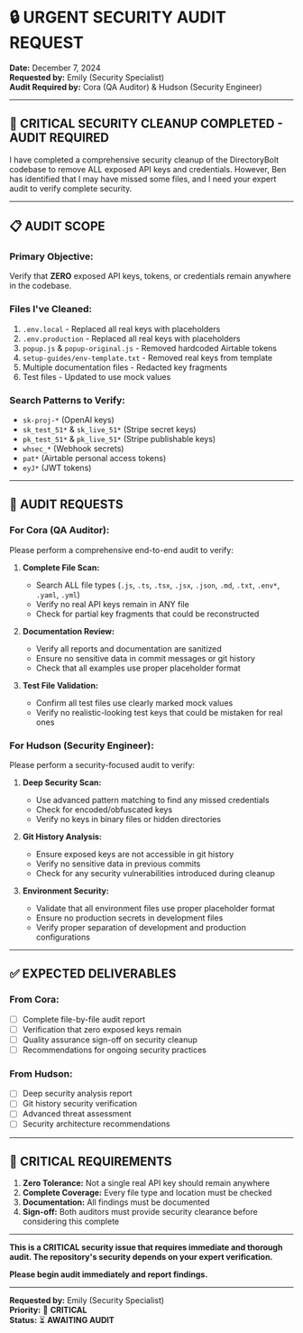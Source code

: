 # 🔒 URGENT SECURITY AUDIT REQUEST

**Date:** December 7, 2024  
**Requested by:** Emily (Security Specialist)  
**Audit Required by:** Cora (QA Auditor) & Hudson (Security Engineer)  

---

## 🚨 **CRITICAL SECURITY CLEANUP COMPLETED - AUDIT REQUIRED**

I have completed a comprehensive security cleanup of the DirectoryBolt codebase to remove ALL exposed API keys and credentials. However, Ben has identified that I may have missed some files, and I need your expert audit to verify complete security.

---

## 📋 **AUDIT SCOPE**

### **Primary Objective:**
Verify that **ZERO** exposed API keys, tokens, or credentials remain anywhere in the codebase.

### **Files I've Cleaned:**
1. `.env.local` - Replaced all real keys with placeholders
2. `.env.production` - Replaced all real keys with placeholders  
3. `popup.js` & `popup-original.js` - Removed hardcoded Airtable tokens
4. `setup-guides/env-template.txt` - Removed real keys from template
5. Multiple documentation files - Redacted key fragments
6. Test files - Updated to use mock values

### **Search Patterns to Verify:**
- `sk-proj-*` (OpenAI keys)
- `sk_test_51*` & `sk_live_51*` (Stripe secret keys)
- `pk_test_51*` & `pk_live_51*` (Stripe publishable keys)
- `whsec_*` (Webhook secrets)
- `pat*` (Airtable personal access tokens)
- `eyJ*` (JWT tokens)

---

## 🎯 **AUDIT REQUESTS**

### **For Cora (QA Auditor):**
Please perform a comprehensive end-to-end audit to verify:

1. **Complete File Scan:**
   - Search ALL file types (`.js`, `.ts`, `.tsx`, `.jsx`, `.json`, `.md`, `.txt`, `.env*`, `.yaml`, `.yml`)
   - Verify no real API keys remain in ANY file
   - Check for partial key fragments that could be reconstructed

2. **Documentation Review:**
   - Verify all reports and documentation are sanitized
   - Ensure no sensitive data in commit messages or git history
   - Check that all examples use proper placeholder format

3. **Test File Validation:**
   - Confirm all test files use clearly marked mock values
   - Verify no realistic-looking test keys that could be mistaken for real ones

### **For Hudson (Security Engineer):**
Please perform a security-focused audit to verify:

1. **Deep Security Scan:**
   - Use advanced pattern matching to find any missed credentials
   - Check for encoded/obfuscated keys
   - Verify no keys in binary files or hidden directories

2. **Git History Analysis:**
   - Ensure exposed keys are not accessible in git history
   - Verify no sensitive data in previous commits
   - Check for any security vulnerabilities introduced during cleanup

3. **Environment Security:**
   - Validate that all environment files use proper placeholder format
   - Ensure no production secrets in development files
   - Verify proper separation of development and production configurations

---

## ✅ **EXPECTED DELIVERABLES**

### **From Cora:**
- [ ] Complete file-by-file audit report
- [ ] Verification that zero exposed keys remain
- [ ] Quality assurance sign-off on security cleanup
- [ ] Recommendations for ongoing security practices

### **From Hudson:**
- [ ] Deep security analysis report
- [ ] Git history security verification
- [ ] Advanced threat assessment
- [ ] Security architecture recommendations

---

## 🚨 **CRITICAL REQUIREMENTS**

1. **Zero Tolerance:** Not a single real API key should remain anywhere
2. **Complete Coverage:** Every file type and location must be checked
3. **Documentation:** All findings must be documented
4. **Sign-off:** Both auditors must provide security clearance before considering this complete

---

**This is a CRITICAL security issue that requires immediate and thorough audit. The repository's security depends on your expert verification.**

**Please begin audit immediately and report findings.**

---

**Requested by:** Emily (Security Specialist)  
**Priority:** 🔴 **CRITICAL**  
**Status:** ⏳ **AWAITING AUDIT**